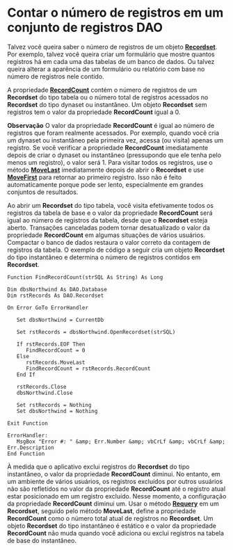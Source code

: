 
# Contar o número de registros em um conjunto de registros DAO

Talvez você queira saber o número de registros de um objeto  **[Recordset](http://msdn.microsoft.com/library/9774232C-E6DA-175B-FC7F-ED2AB7908FA0%28Office.15%29.aspx)**. Por exemplo, talvez você queira criar um formulário que mostre quantos registros há em cada uma das tabelas de um banco de dados. Ou talvez queira alterar a aparência de um formulário ou relatório com base no número de registros nele contido.

A propriedade  **[RecordCount](http://msdn.microsoft.com/library/AA1FED4F-CA51-918F-0A46-2B755B5F861A%28Office.15%29.aspx)** contém o número de registros de um **Recordset** do tipo tabela ou o número total de registros acessados no **Recordset** do tipo dynaset ou instantâneo. Um objeto **Recordset** sem registros tem o valor da propriedade **RecordCount** igual a 0.

 **Observação**  O valor da propriedade  **RecordCount** é igual ao número de registros que foram realmente acessados. Por exemplo, quando você cria um dynaset ou instantâneo pela primeira vez, acessa (ou visita) apenas um registro. Se você verificar a propriedade **RecordCount** imediatamente depois de criar o dynaset ou instantâneo (pressupondo que ele tenha pelo menos um registro), o valor será 1. Para visitar todos os registros, use o método **[MoveLast](http://msdn.microsoft.com/library/FC0F7A33-1F55-9F5B-B00D-1B81F49B1C3E%28Office.15%29.aspx)** imediatamente depois de abrir o **Recordset** e use **[MoveFirst](http://msdn.microsoft.com/library/338F7E86-6997-B80A-FC7A-A395D10B4A62%28Office.15%29.aspx)** para retornar ao primeiro registro. Isso não é feito automaticamente porque pode ser lento, especialmente em grandes conjuntos de resultados.

Ao abrir um  **Recordset** do tipo tabela, você visita efetivamente todos os registros da tabela de base e o valor da propriedade **RecordCount** será igual ao número de registros da tabela, desde que o **Recordset** esteja aberto. Transações canceladas podem tornar desatualizado o valor da propriedade **RecordCount** em algumas situações de vários usuários. Compactar o banco de dados restaura o valor correto da contagem de registros da tabela.
O exemplo de código a seguir cria um objeto  **Recordset** do tipo instantâneo e determina o número de registros contidos em **Recordset**.



```
Function FindRecordCount(strSQL As String) As Long 
 
Dim dbsNorthwind As DAO.Database 
Dim rstRecords As DAO.Recordset 
 
On Error GoTo ErrorHandler 
 
   Set dbsNorthwind = CurrentDb 
 
   Set rstRecords = dbsNorthwind.OpenRecordset(strSQL) 
 
   If rstRecords.EOF Then 
      FindRecordCount = 0 
   Else 
      rstRecords.MoveLast 
      FindRecordCount = rstRecords.RecordCount 
   End If 
 
   rstRecords.Close 
   dbsNorthwind.Close 
 
   Set rstRecords = Nothing 
   Set dbsNorthwind = Nothing 
 
Exit Function 
 
ErrorHandler: 
   MsgBox "Error #: " &amp; Err.Number &amp; vbCrLf &amp; vbCrLf &amp; Err.Description 
End Function 

```

À medida que o aplicativo exclui registros do  **Recordset** do tipo instantâneo, o valor da propriedade **RecordCount** diminui. No entanto, em um ambiente de vários usuários, os registros excluídos por outros usuários não são refletidos no valor da propriedade **RecordCount** até o registro atual estar posicionado em um registro excluído. Nesse momento, a configuração da propriedade **RecordCount** diminui um. Usar o método **[Requery](http://msdn.microsoft.com/library/A5D66EB5-499C-4133-F6C3-C7A1619A8A11%28Office.15%29.aspx)** em um **Recordset**, seguido pelo método **MoveLast**, define a propriedade **RecordCount** como o número total atual de registros no **Recordset**.
Um objeto  **Recordset** do tipo instantâneo é estático e o valor da propriedade **RecordCount** não muda quando você adiciona ou exclui registros na tabela de base do instantâneo.
